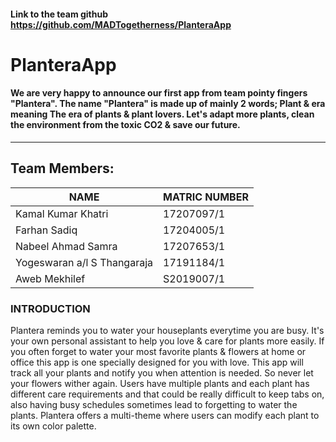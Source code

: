 #### Link to the team github https://github.com/MADTogetherness/PlanteraApp

# PlanteraApp
#### We are very happy to announce our first app from team pointy fingers "Plantera". The name "Plantera" is made up of mainly 2 words; Plant & era meaning The era of plants & plant lovers. Let's adapt more plants, clean the environment from the toxic CO2 & save our future.
__________
## Team Members:
| NAME      | MATRIC NUMBER |
|---------------------------|-----------|
|Kamal Kumar Khatri		|	17207097/1|
|Farhan Sadiq	 	|		17204005/1|
|Nabeel Ahmad Samra	 	|	17207653/1|
|Yogeswaran a/l S Thangaraja	| 	17191184/1|
|Aweb Mekhilef 		|	S2019007/1|

### INTRODUCTION
Plantera reminds you to water your houseplants everytime you are busy. It's your own personal assistant to help you love & care for plants more easily. If you often forget to water your most favorite plants &amp; flowers at home or office this app is one specially designed for you with love. This app will track all your plants and notify you when attention is needed. So never let your flowers wither again. Users have multiple plants and each plant has different care requirements and that could be really difficult to keep tabs on, also having busy schedules sometimes lead to forgetting to water the plants. Plantera offers a multi-theme where users can modify each plant to its own color palette.

